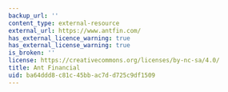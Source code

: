 ```yaml
---
backup_url: ''
content_type: external-resource
external_url: https://www.antfin.com/
has_external_licence_warning: true
has_external_license_warning: true
is_broken: ''
license: https://creativecommons.org/licenses/by-nc-sa/4.0/
title: Ant Financial
uid: ba64ddd8-c81c-45bb-ac7d-d725c9df1509
---
```


